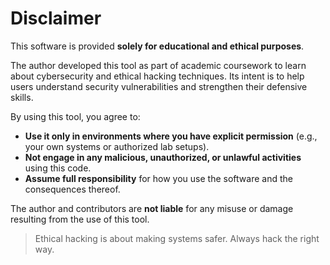 # Disclaimer

This software is provided **solely for educational and ethical purposes**.

The author developed this tool as part of academic coursework to learn about cybersecurity and ethical hacking techniques. Its intent is to help users understand security vulnerabilities and strengthen their defensive skills.

By using this tool, you agree to:

- **Use it only in environments where you have explicit permission** (e.g., your own systems or authorized lab setups).
- **Not engage in any malicious, unauthorized, or unlawful activities** using this code.
- **Assume full responsibility** for how you use the software and the consequences thereof.

The author and contributors are **not liable** for any misuse or damage resulting from the use of this tool.

> Ethical hacking is about making systems safer. Always hack the right way.
